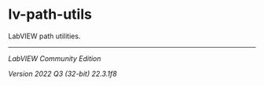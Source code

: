 # lv-path-utils

LabVIEW path utilities.

---

*LabVIEW Community Edition*

*Version 2022 Q3 (32-bit) 22.3.1f8*
